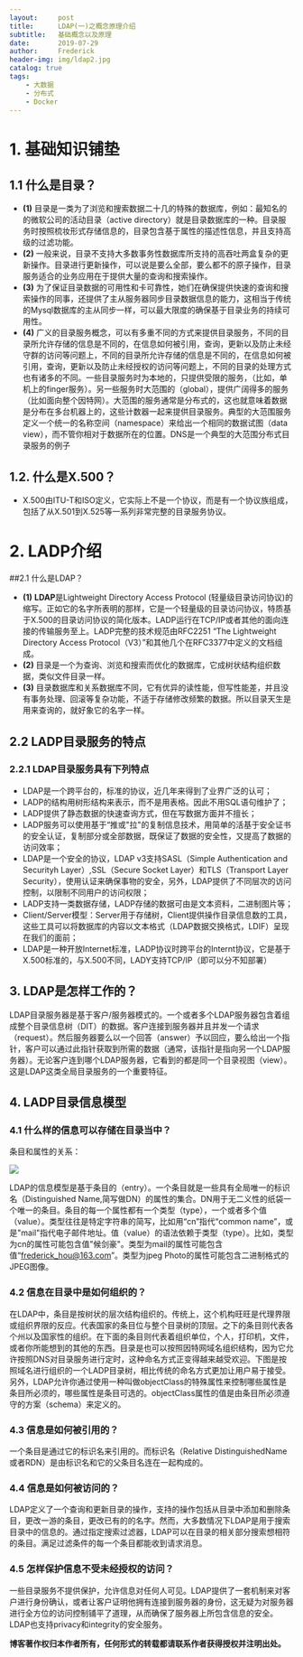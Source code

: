 ```yaml
---
layout:     post
title:      LDAP(一)之概念原理介绍
subtitle:   基础概念以及原理
date:       2019-07-29
author:     Frederick
header-img: img/ldap2.jpg
catalog: true
tags:
    - 大数据
    - 分布式
    - Docker
---
```


# 1. 基础知识铺垫
## 1.1 什么是目录？
- **(1)** 目录是一类为了浏览和搜索数据二十几的特殊的数据库，例如：最知名的的微软公司的活动目录（active directory）就是目录数据库的一种。目录服务时按照梳妆形式存储信息的，目录包含基于属性的描述性信息，并且支持高级的过滤功能。
- **(2)** 一般来说，目录不支持大多数事务性数据库所支持的高吞吐两盒复杂的更新操作。目录进行更新操作，可以说是要么全部，要么都不的原子操作，目录服务适合的业务应用在于提供大量的查询和搜索操作。
- **(3)** 为了保证目录数据的可用性和卡可靠性，她们在确保提供快速的查询和搜索操作的同事，还提供了主从服务器同步目录数据信息的能力，这相当于传统的Mysql数据库的主从同步一样，可以最大限度的确保基于目录业务的持续可用性。
- **(4)** 广义的目录服务概念，可以有多重不同的方式来提供目录服务，不同的目录所允许存储的信息是不同的，在信息如何被引用，查询，更新以及防止未经守群的访问等问题上，不同的目录所允许存储的信息是不同的，在信息如何被引用，查询，更新以及防止未经授权的访问等问题上，不同的目录的处理方式也有诸多的不同。一些目录服务时为本地的，只提供受限的服务，（比如，单机上的finger服务）。另一些服务时大范围的（global），提供广阔得多的服务（比如面向整个因特网）。大范围的服务通常是分布式的，这也就意味着数据是分布在多台机器上的，这些计数器一起来提供目录服务。典型的大范围服务定义一个统一的名称空间（namespace）来给出一个相同的数据试图（data view），而不管你相对于数据所在的位置。DNS是一个典型的大范围分布式目录服务的例子

## 1.2. 什么是X.500？

- X.500由ITU-T和ISO定义，它实际上不是一个协议，而是有一个协议族组成，包括了从X.501到X.525等一系列非常完整的目录服务协议。


# 2. LADP介绍
##2.1  什么是LDAP？

- **(1)** **LDAP**是Lightweight Directory Access Protocol (轻量级目录访问协议)的缩写。正如它的名字所表明的那样，它是一个轻量级的目录访问协议，特质基于X.500的目录访问协议的简化版本。LADP运行在TCP/IP或者其他的面向连接的传输服务至上。LADP完整的技术规范由RFC2251 “The Lightweight Directory Access Protocol（V3）”和其他几个在RFC3377中定义的文档组成。
- **(2)** 目录是一个为查询、浏览和搜索而优化的数据库，它成树状结构组织数据，类似文件目录一样。
- **(3)** 目录数据库和关系数据库不同，它有优异的读性能，但写性能差，并且没有事务处理、回滚等复杂功能，不适于存储修改频繁的数据。所以目录天生是用来查询的，就好象它的名字一样。

## 2.2 LADP目录服务的特点
### 2.2.1 LDAP目录服务具有下列特点
- LDAP是一个跨平台的，标准的协议，近几年来得到了业界广泛的认可；
- LADP的结构用树形结构来表示，而不是用表格。因此不用SQL语句维护了；
- LADP提供了静态数据的快速查询方式，但在写数据方面并不擅长；
- LADP服务可以使用基于“推或"拉"的复制信息技术，用简单的活基于安全证书的安全认证，复制部分或全部数据，既保证了数据的安全性，又提高了数据的访问效率；
- LDAP是一个安全的协议，LDAP v3支持SASL（Simple Authentication and Securityh Layer）,SSL（Secure Socket Layer）和TLS（Transport Layer Security），使用认证来确保事物的安全，另外，LDAP提供了不同层次的访问控制，以限制不同用户的访问权限；
- LADP支持一类数据存储，LADP存储的数据可由是文本资料，二进制图片等；
- Client/Server模型：Server用于存储树，Client提供操作目录信息数的工具，这些工具可以将数据库的内容以文本格式（LDAP数据交换格式，LDIF）呈现在我们的面前；
- LDAP是一种开放Internet标准，LADP协议时跨平台的Internt协议，它是基于X.500标准的，与X.500不同，LADY支持TCP/IP（即可以分不知部署）

## 3. LDAP是怎样工作的？

LDAP目录服务器是基于客户/服务器模式的。一个或者多个LDAP服务器包含着组成整个目录信息树（DIT）的数据。客户连接到服务器并且并发一个请求（request）。然后服务器要么以一个回答（answer）予以回应，要么给出一个指针，客户可以通过此指针获取到所需的数据（通常，该指针是指向另一个LDAP服务器）。无论客户连到哪个LDAP服务器，它看到的都是同一个目录视图（view）。这是LDAP这类全局目录服务的一个重要特征。

## 4. LADP目录信息模型

### 4.1 什么样的信息可以存储在目录当中？

条目和属性的关系：

![](https://github.com/FrederickHou/FrederickHou.github.io/blob/master/img/LDAP1.jpg?raw=true)

LDAP的信息模型是基于条目的（entry）。一个条目就是一些具有全局唯一的标识名（Distinguished Name,简写做DN）的属性的集合。DN用于无二义性的纸袋一个唯一的条目。条目的每一个属性都有一个类型（type），一个或者多个值（value）。类型往往是特定字符串的简写，比如用“cn”指代“common name”，或是"mail"指代电子邮件地址。值（value）的语法依赖于类型（type）。比如，类型为cn的属性可能包含值"候剑豪"。类型为mail的属性可能包含值“frederick_hou@163.com”。类型为jpeg Photo的属性可能包含二进制格式的JPEG图像。

### 4.2 信息在目录中是如何组织的？

在LDAP中，条目是按树状的层次结构组织的。传统上，这个机构旺旺是代理界限或组织界限的反应。代表国家的条目位与整个目录树的顶层。之下的条目则代表各个州以及国家性的组织。在下面的条目则代表着组织单位，个人，打印机，文件，或者你所能想到的其他的东西。目录是也可以按照因特网域名组织结构，因为它允许按照DNS对目录服务进行定时，这种命名方式正变得越来越受欢迎。下图是按照域名进行组织的一个LADP目录树，相比传统的命名方式更加让用户易于接受。另外，LDAP允许你通过使用一种叫做objectClass的特殊属性来控制哪些属性是条目所必须的，哪些属性是条目可选的。objectClass属性的值是由条目所必须遵守的方案（schema）来定义的。

### 4.3 信息是如何被引用的？

一个条目是通过它的标识名来引用的。而标识名（Relative DistinguishedName 或者RDN）是由标识名和它的父条目名连在一起构成的。

### 4.4 信息是如何被访问的？

LDAP定义了一个查询和更新目录的操作，支持的操作包括从目录中添加和删除条目，更改一游的条目，更改已有的的名字。然而，大多数情况下LDAP是用于搜索目录中的信息的。通过指定搜索过滤器，LDAP可以在目录的相关部分搜索想相符的条目。满足过滤条件的每一个条目都能收到请求消息。

### 4.5 怎样保护信息不受未经授权的访问？

一些目录服务不提供保护，允许信息对任何人可见。LDAP提供了一套机制来对客户进行身份确认，或者让客户证明他拥有连接到服务器的身份，这无疑为对服务器进行全方位的访问控制铺平了道理，从而确保了服务器上所包含信息的安全。LDAP也支持privacy和integrity的安全服务。

**博客著作权归本作者所有，任何形式的转载都请联系作者获得授权并注明出处。**